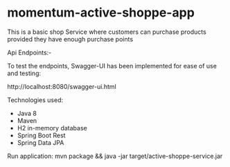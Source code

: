 # momentum-active-shoppe-app
This is a basic shop Service where customers can purchase products provided they have enough purchase points

Api Endpoints:- 

To test the endpoints, Swagger-UI has been implemented for ease of use and testing:

http://localhost:8080/swagger-ui.html

Technologies used:
 - Java 8
 - Maven
 - H2 in-memory database
 - Spring Boot Rest
 - Spring Data JPA

Run application: mvn package && java -jar target/active-shoppe-service.jar

